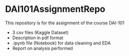 # DAI101AssignmentRepo
This repository is for the assignment of the course DAI-101
- 3 csv files (Kaggle Dataset)
- Description in pdf format
- .ipynb file (Notebook) for data cleaning and EDA
- Report on analysis performed
